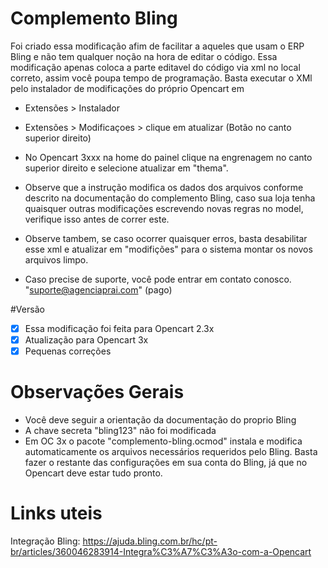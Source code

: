 # Complemento Bling
Foi criado essa modificação afim de facilitar a aqueles que usam o ERP Bling e não tem qualquer noção na hora de editar o código.
Essa modificação apenas coloca a parte editavel do código via xml no local correto, assim você poupa tempo de programação.
Basta executar o XMl pelo instalador de modificações do próprio Opencart em
- Extensões > Instalador
- Extensões > Modificaçoes > clique em atualizar (Botão no canto superior direito)
- No Opencart 3xxx na home do painel clique na engrenagem no canto superior direito e selecione atualizar em "thema". 

- Observe que a instrução modifica os dados dos arquivos conforme descrito na documentação do complemento Bling, caso sua loja tenha quaisquer outras modificações escrevendo novas regras no model, verifique isso antes de correr este.
- Observe tambem, se caso ocorrer quaisquer erros, basta desabilitar esse xml e atualizar em "modifições" para o sistema montar os novos arquivos limpo.
- Caso precise de suporte, você pode entrar em contato conosco. "suporte@agenciaprai.com" (pago)

#Versão
- [x] Essa modificação foi feita para Opencart 2.3x
- [x] Atualização para Opencart 3x
- [x] Pequenas correções

# Observações Gerais
- Você deve seguir a orientação da documentação do proprio Bling
- A chave secreta "bling123" não foi modificada
- Em OC 3x o pacote "complemento-bling.ocmod" instala e modifica automaticamente os arquivos necessários requeridos pelo Bling.
Basta fazer o restante das configurações em sua conta do Bling, já que no Opencart deve estar tudo pronto.


# Links uteis
Integração Bling: https://ajuda.bling.com.br/hc/pt-br/articles/360046283914-Integra%C3%A7%C3%A3o-com-a-Opencart

